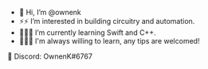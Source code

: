 - 👋 Hi, I’m @ownenk
- ⚡️⚡️ I’m interested in building circuitry and automation.
- 👨🏻‍💻 I’m currently learning Swift and C++.
- 🧑🏻‍🏫 I'm always willing to learn, any tips are welcomed!
  
💬 Discord: OwnenK#6767
<!---
ownenk/ownenk is a ✨ special ✨ repository because its `README.md` (this file) appears on your GitHub profile.
You can click the Preview link to take a look at your changes.
--->
